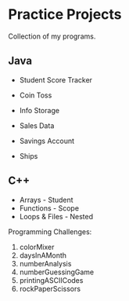 # Practice Projects
Collection of my programs.

## Java
- Student Score Tracker

- Coin Toss
- Info Storage
- Sales Data
- Savings Account
- Ships

## C++
- Arrays - Student
- Functions - Scope
- Loops & Files - Nested

Programming Challenges:
1. colorMixer
2. daysInAMonth
3. numberAnalysis
4. numberGuessingGame
5. printingASCIICodes
6. rockPaperScissors